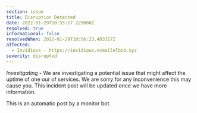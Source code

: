 ```yaml
---
section: issue
title: Disruption Detected
date: 2022-01-29T10:55:17.229080Z
resolved: true
informational: false
resolvedWhen: 2022-01-29T10:56:23.483317Z
affected:
  - Invidious - https://invidious.esmailelbob.xyz
severity: disrupted
---
```

*Investigating* - We are investigating a potential issue that might affect the uptime of one our of services. We are sorry for any inconvenience this may cause you. This incident post will be updated once we have more information.

This is an automatic post by a monitor bot.
        
